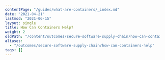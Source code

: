 ```yaml
---
contentPage: "/guides/what-are-containers/_index.md"
date: "2021-04-21"
lastmod: "2021-06-15"
layout: single
title: How Can Containers Help?
weight: 2
oldPath: "/content/outcomes/secure-software-supply-chain/how-can-containers-help.md"
aliases:
  - "/outcomes/secure-software-supply-chain/how-can-containers-help"
tags: []
---
```


